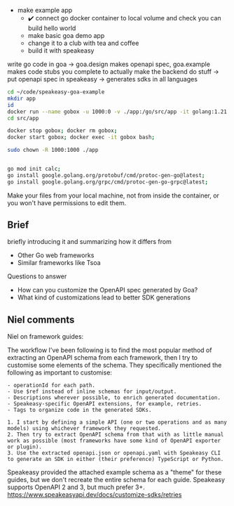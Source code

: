 - make example app
    - :heavy_check_mark: connect go docker container to local volume and check you can build hello world
    - make basic goa demo app
    - change it to a club with tea and coffee
    - build it with speakeasy



write go code in goa -> goa.design makes openapi spec, goa.example makes code stubs you complete to actually make the backend do stuff -> put openapi spec in speakeasy -> generates sdks in all languages


```bash
cd ~/code/speakeasy-goa-example
mkdir app
id
docker run --name gobox -u 1000:0 -v ./app:/go/src/app -it golang:1.21.2 bash
cd src/app

docker stop gobox; docker rm gobox;
docker start gobox; docker exec -it gobox bash;

sudo chown -R 1000:1000 ./app


go mod init calc;
go install google.golang.org/protobuf/cmd/protoc-gen-go@latest;
go install google.golang.org/grpc/cmd/protoc-gen-go-grpc@latest;
```

Make your files from your local machine, not from inside the container, or you won't have permissions to edit them.

## Brief
briefly introducing it and summarizing how it differs from
- Other Go web frameworks
- Similar frameworks like Tsoa

Questions to answer
- How can you customize the OpenAPI spec generated by Goa?
- What kind of customizations lead to better SDK generations

## Niel comments

Niel on framework guides:

The workflow I've been following is to find the most popular method of extracting an OpenAPI schema from each framework, then I try to customise some elements of the schema. They specifically mentioned the following as important to customise:

    - operationId for each path.
    - Use $ref instead of inline schemas for input/output.
    - Descriptions wherever possible, to enrich generated documentation.
    - Speakeasy-specific OpenAPI extensions, for example, retries.
    - Tags to organize code in the generated SDKs.

    1. I start by defining a simple API (one or two operations and as many models) using whichever framework they requested.
    2. Then try to extract OpenAPI schema from that with as little manual work as possible (most frameworks have some kind of OpenAPI exporter or plugin).
    3. Use the extracted openapi.json or openapi.yaml with Speakeasy CLI to generate an SDK in either (their preference) TypeScript or Python.

Speakeasy provided the attached example schema as a "theme" for these guides, but we don't recreate the entire schema for each guide.
Speakeasy supports OpenAPI 2 and 3, but much prefer 3+.
https://www.speakeasyapi.dev/docs/customize-sdks/retries